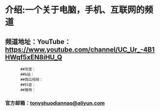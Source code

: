 
# 介绍:一个关于电脑，手机、互联网的频道
## 频道地址：YouTube：https://www.youtube.com/channel/UC_Ur_-4B1HWqf5xEN8iHU_Q
           ##百度：
           ##b站：
           ##西瓜视频：
           ##抖音：
           ##推特：
              
### 官方邮箱：tonyshuodiannao@aliyun.com
